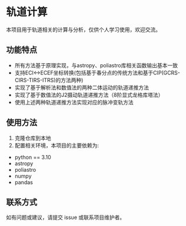 # 轨道计算

本项目用于轨道相关的计算与分析，仅供个人学习使用，欢迎交流。
## 功能特点
- 所有方法基于原理实现，与astropy、poliastro库相关函数输出基本一致
- 支持ECI<->ECEF坐标转换(包括基于春分点的传统方法和基于CIP(GCRS-CIRS-TIRS-ITRS)的方法两种)
- 实现了基于解析法和数值法的两种二体运动的轨道递推方法
- 实现了基于数值法的J2摄动轨道递推方法（8阶显式龙格库塔法）
- 使用上述两种轨道递推方法实现对应的脉冲变轨方法

## 使用方法

1. 克隆仓库到本地
2. 配置相关环境，本项目的主要依赖为:
 - python == 3.10
 - astropy
 - poliastro
 - numpy
 - pandas

## 联系方式

如有问题或建议，请提交 issue 或联系项目维护者。